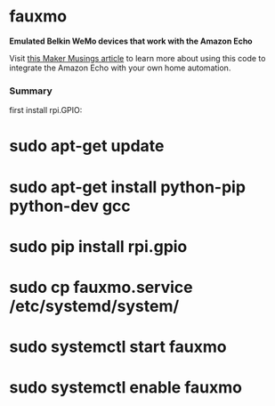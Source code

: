 # fauxmo
**Emulated Belkin WeMo devices that work with the Amazon Echo**

Visit [this Maker Musings article](http://www.makermusings.com/2015/07/13/amazon-echo-and-home-automation/) to learn more about using this code to integrate
the Amazon Echo with your own home automation.

### Summary

first install rpi.GPIO:


# sudo apt-get update
# sudo apt-get install python-pip python-dev gcc
# sudo pip install rpi.gpio

 # sudo cp fauxmo.service /etc/systemd/system/
 # sudo systemctl start fauxmo
 # sudo systemctl enable fauxmo
